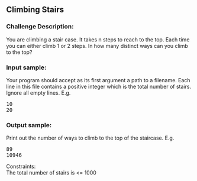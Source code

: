 <h2>Climbing Stairs</h2>

<h3>Challenge Description:</h3>
<p>
    You are climbing a stair case. It takes n steps to reach to the top. Each time you can either climb 1 or 2 steps.
    In how many distinct ways can you climb to the top?
</p>

<h3>Input sample:</h3>
<p>
    Your program should accept as its first argument a path to a filename.
    Each line in this file contains a positive integer which is the total number of stairs.
<br>
    Ignore all empty lines.
    E.g.
</p>
<pre class="description-input-output">10
20</pre>

<h3>Output sample:</h3>

<p>
    Print out the number of ways to climb to the top of the staircase. E.g.</p>

<pre class="description-input-output">89
10946</pre>
<p>
    Constraints:
<br>
    The total number of stairs is &lt;= 1000
</p>